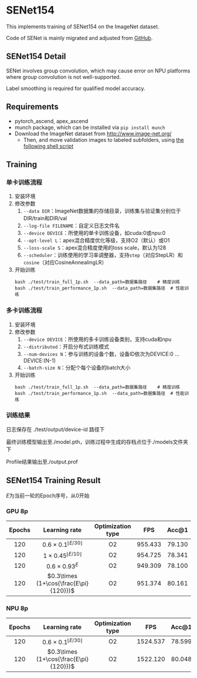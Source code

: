# SENet154

This implements training of SENet154 on the ImageNet dataset. 

Code of SENet is mainly migrated and adjusted from [GitHub](https://github.com/Cadene/pretrained-models.pytorch#senet).

## SENet154 Detail 

SENet involves group convolution, which may cause error on NPU platforms where group convolution is not well-supported.

Label smoothing is required for qualified model accuracy.

## Requirements
- pytorch_ascend, apex_ascend
- munch package, which can be installed via `pip install munch`
- Download the ImageNet dataset from http://www.image-net.org/
    - Then, and move validation images to labeled subfolders, using [the following shell script](https://raw.githubusercontent.com/soumith/imagenetloader.torch/master/valprep.sh)

## Training

### 单卡训练流程
1. 安装环境
2. 修改参数
    1. `--data DIR`：ImageNet数据集的存储目录，训练集与验证集分别位于DIR/train和DIR/val
    1. `--log-file FILENAME`：自定义日志文件名
    2. `--device DEVICE`：所使用的单卡训练设备，如cuda:0或npu:0
    3. `--opt-level L`：apex混合精度优化等级，支持O2（默认）或O1
    4. `--loss-scale S`：apex混合精度使用的loss scale，默认为128
    5. `--scheduler`：训练使用的学习率调整器，支持`step`（对应StepLR）和`cosine`（对应CosineAnnealingLR）
3. 开始训练
    ```
   bash ./test/train_full_1p.sh  --data_path=数据集路径    # 精度训练
   bash ./test/train_performance_1p.sh  --data_path=数据集路径  # 性能训练
   ```

### 多卡训练流程
1. 安装环境
2. 修改参数
    1. `--device DEVICE`：所使用的多卡训练设备类别，支持cuda和npu
    2. `--distributed`：开启分布式训练模式
    3. `--num-devices N`：参与训练的设备个数，设备ID依次为DEVICE:0 ... DEVICE:(N-1)
    4. `--batch-size N`：分配个每个设备的batch大小
3. 开始训练
   ```
   bash ./test/train_full_1p.sh  --data_path=数据集路径    # 精度训练
   bash ./test/train_performance_1p.sh  --data_path=数据集路径  # 性能训练
   ```

### 训练结果
日志保存在 ./test/output/device-id 路径下

最终训练模型输出至./model.pth，训练过程中生成的存档点位于./models文件夹下

Profile结果输出至./output.prof

## SENet154 Training Result
$E$为当前一轮的Epoch序号，从0开始

### GPU 8p
|Epochs|Learning rate                         |Optimization type|FPS    |Acc@1 |Acc@5 |
|:----:|:------------------------------------:|:---------------:|:-----:|:----:|:----:|
|120   |$0.6\times 0.1^{\lfloor E/30 \rfloor}$|O2               |955.433|79.130|94.058|
|120   |$1\times 0.45^{\lfloor E/10 \rfloor}$ |O2               |954.725|78.341|93.945|
|120   |$0.6\times 0.93^{E}$                  |O2               |949.309|78.100|94.010|
|120   |$0.3\times (1+\cos{\frac{E\pi}{120}})$|O2               |951.374|80.161|94.879|

### NPU 8p
|Epochs|Learning rate                         |Optimization type|FPS     |Acc@1 |Acc@5 |
|:----:|:------------------------------------:|:---------------:|:------:|:----:|:----:|
|120   |$0.6\times 0.1^{\lfloor E/30 \rfloor}$|O2               |1524.537|78.599|93.849|
|120   |$0.3\times (1+\cos{\frac{E\pi}{120}})$|O2               |1522.120|80.048|94.799|
